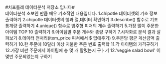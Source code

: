 #치포틀레 데이터분석 저장소 입니다#
\
데이터분석 초보인 만큼 매우 기초적인 내용입니다.
1.chipotle 데이터셋의 기초 정보 출력하기
2.chipotle 데이터셋의 행과 열,데이터 확인하기 
3.describe() 함수로 기초 통계량 출력하기
4.unique() 함수로 범주형 피쳐의 개수 출력하기
5.가장 많이 주문한 아이템 TOP 10 출력하기
6.아이템별 주문 개수와 총량 구하기
7.시각화로 분석 결과 살펴보기
8.데이터 전처리(item_price 피쳐에서 $ 없애주기)
9.주문당 평균 계산금액 출력하기
10.한 주문에 10달러 이상 지불한 주문 번호 출력학
11.각 아이템의 가격구하기
12.가장 비싼 주문에서 아이팀에 총 몇 개 팔렸는지 구ㅏ기
12.'veggie salad bowl' 이 몇번 주문되었는지 구하기
